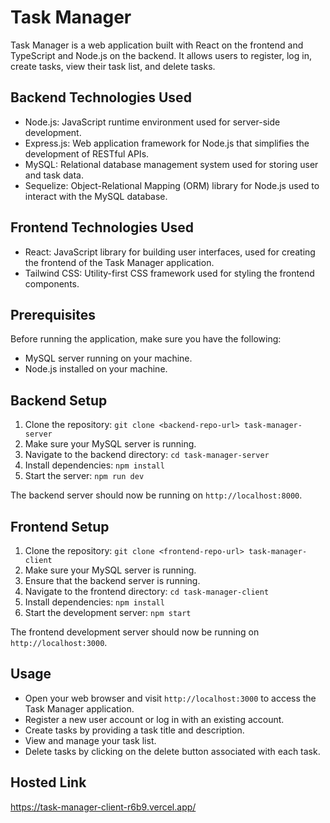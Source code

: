 # Task Manager

Task Manager is a web application built with React on the frontend and TypeScript and Node.js on the backend. It allows users to register, log in, create tasks, view their task list, and delete tasks.


## Backend Technologies Used

- Node.js: JavaScript runtime environment used for server-side development.
- Express.js: Web application framework for Node.js that simplifies the development of RESTful APIs.
- MySQL: Relational database management system used for storing user and task data.
- Sequelize: Object-Relational Mapping (ORM) library for Node.js used to interact with the MySQL database.

## Frontend Technologies Used

- React: JavaScript library for building user interfaces, used for creating the frontend of the Task Manager application.
- Tailwind CSS: Utility-first CSS framework used for styling the frontend components.

## Prerequisites

Before running the application, make sure you have the following:

- MySQL server running on your machine.
- Node.js installed on your machine.

## Backend Setup

1. Clone the repository: `git clone <backend-repo-url> task-manager-server`
2. Make sure your MySQL server is running.
3. Navigate to the backend directory: `cd task-manager-server`
4. Install dependencies: `npm install`
5. Start the server: `npm run dev`

The backend server should now be running on `http://localhost:8000`.

## Frontend Setup

1. Clone the repository: `git clone <frontend-repo-url> task-manager-client`
2. Make sure your MySQL server is running.
3. Ensure that the backend server is running.
4. Navigate to the frontend directory: `cd task-manager-client`
5. Install dependencies: `npm install`
6. Start the development server: `npm start`

The frontend development server should now be running on `http://localhost:3000`.

## Usage

- Open your web browser and visit `http://localhost:3000` to access the Task Manager application.
- Register a new user account or log in with an existing account.
- Create tasks by providing a task title and description.
- View and manage your task list.
- Delete tasks by clicking on the delete button associated with each task.

## Hosted Link 

https://task-manager-client-r6b9.vercel.app/


